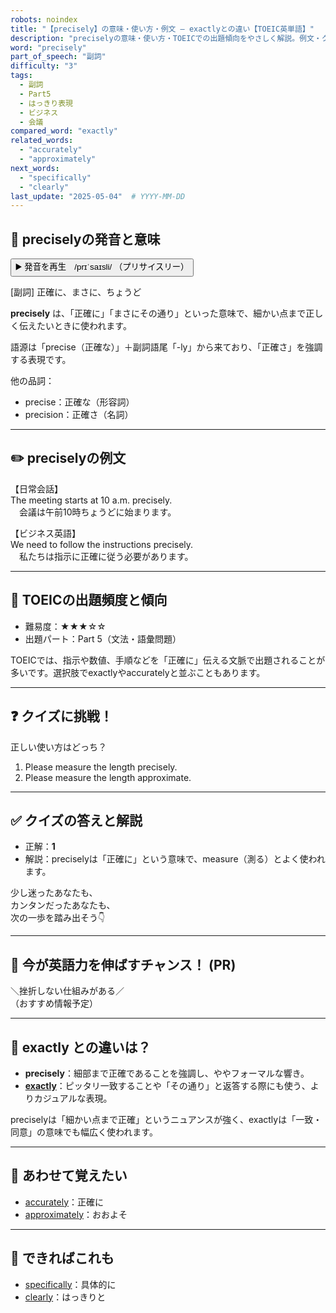 ```yaml
---
robots: noindex
title: "【precisely】の意味・使い方・例文 ― exactlyとの違い【TOEIC英単語】"
description: "preciselyの意味・使い方・TOEICでの出題傾向をやさしく解説。例文・クイズ付きでexactlyとの違いもわかりやすく学べます。"
word: "precisely"
part_of_speech: "副詞"
difficulty: "3"
tags:
  - 副詞
  - Part5
  - はっきり表現
  - ビジネス
  - 会議
compared_word: "exactly"
related_words:
  - "accurately"
  - "approximately"
next_words:
  - "specifically"
  - "clearly"
last_update: "2025-05-04"  # YYYY-MM-DD
---
```


## 🔰 preciselyの発音と意味

<button class="play-audio" onclick="playTTS('precisely')">
  <span class="play-audio-main">
    ▶️ 発音を再生　/prɪˈsaɪsli/
  </span>
  <span class="play-audio-sub">
    （プリサイスリー）
  </span>
</button>

[副詞] 正確に、まさに、ちょうど

**precisely** は、「正確に」「まさにその通り」といった意味で、細かい点まで正しく伝えたいときに使われます。

語源は「precise（正確な）」＋副詞語尾「-ly」から来ており、「正確さ」を強調する表現です。

他の品詞：  
- precise：正確な（形容詞）
- precision：正確さ（名詞）

---

## ✏️ preciselyの例文

【日常会話】  
The meeting starts at 10 a.m. precisely.  
　会議は午前10時ちょうどに始まります。

【ビジネス英語】  
We need to follow the instructions precisely.  
　私たちは指示に正確に従う必要があります。

---

## 🎯 TOEICの出題頻度と傾向

- 難易度：★★★☆☆
- 出題パート：Part 5（文法・語彙問題）

TOEICでは、指示や数値、手順などを「正確に」伝える文脈で出題されることが多いです。選択肢でexactlyやaccuratelyと並ぶこともあります。

---

## ❓ クイズに挑戦！

正しい使い方はどっち？

1. Please measure the length precisely.  
2. Please measure the length approximate.

---

## ✅ クイズの答えと解説

- 正解：**1**
- 解説：preciselyは「正確に」という意味で、measure（測る）とよく使われます。

少し迷ったあなたも、  
カンタンだったあなたも、  
次の一歩を踏み出そう👇️

---

## 🚀 今が英語力を伸ばすチャンス！ (PR)

<div class="info-center">
＼挫折しない仕組みがある／<br>  
（おすすめ情報予定）
</div>

---

## 🤔  exactly との違いは？

- **precisely**：細部まで正確であることを強調し、ややフォーマルな響き。
- **[exactly](/word/exactly/)**：ピッタリ一致することや「その通り」と返答する際にも使う、よりカジュアルな表現。

preciselyは「細かい点まで正確」というニュアンスが強く、exactlyは「一致・同意」の意味でも幅広く使われます。

---

## 🧩 あわせて覚えたい

- [accurately](/word/accurately/)：正確に
- [approximately](/word/approximately/)：おおよそ

---

## 📖 できればこれも

- [specifically](/word/specifically/)：具体的に
- [clearly](/word/clearly/)：はっきりと

<!-- cvid: aid20_bid35 -->
